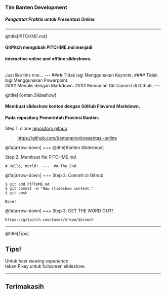 ### Tim Banten Development

##### Pengantar Praktis untuk Presentasi Online

---
@title[PITCHME.md]

#### GitPitch mengubah <span class="gold">PITCHME.md</span> menjadi
#### interactive online and offline slideshows.
<br>
<span class="aside">Just like this one...</span>
---
#### Tidak lagi <span class="gray">Menggunakan Keynote</span>.
#### Tidak lagi <span class="gray">Menggunakan Powerpoint</span>.
<br>
#### Menulis dengan <span class="gold">Markdown</span>.
#### Kemudian  <span class="gold">Git-Commit di Github</span>.
---

@title[Konten Slideshow]

#### Membuat slideshow konten dengan GitHub Flavored Markdown.
#### Pada repository Pemerintah Provinsi Banten.

Step 1. clone [repository github](https://github.com/bantenprov/presentasi-online)
> https://github.com/bantenprov/presentasi-online

@fa[arrow-down]
+++
@title[Konten Slideshow]

Step 2. Membuat file PITCHME.md
```
# Hello, World!  ---  ## The End.
```
@fa[arrow-down]
+++
Step 3. Commit di Github
```shell
$ git add PITCHME.md
$ git commit -m "New slideshow content."
$ git push

Done!
```
@fa[arrow-down]
+++
Step 3. GET THE WORD OUT!
```
https://gitpitch.com/$user/$repo/$branch
```
---
@title[Tips]
## Tips!
Untuk *best viewing experience*   
tekan **F** key untuk fullscreen slideshow.

---
## Terimakasih



